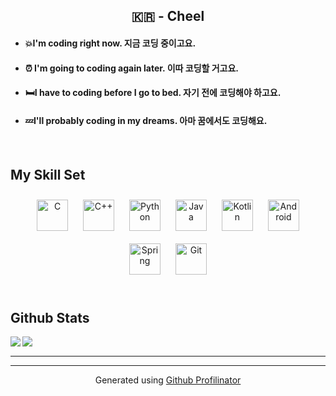 ## **<div align="center">🇰🇷 - Cheel</div>**  
  

- #### 💥I'm coding right now. 지금 코딩 중이고요.  
  

- #### ⏰ I'm going to coding again later. 이따 코딩할 거고요.  
  

- #### 🛏️I have to coding before I go to bed. 자기 전에 코딩해야 하고요.  
  

- #### 💤I'll probably coding in my dreams. 아마 꿈에서도 코딩해요.  
  

<br/>  


## My Skill Set  
<div align="center">  
<img style="margin: 10px" src="https://profilinator.rishav.dev/skills-assets/c-original.svg" alt="C" height="50" />  
  <img style="margin: 10px" src="https://profilinator.rishav.dev/skills-assets/cplusplus-original.svg" alt="C++" height="50" />  
<img style="margin: 10px" src="https://profilinator.rishav.dev/skills-assets/python-original.svg" alt="Python" height="50" />  
<img style="margin: 10px" src="https://profilinator.rishav.dev/skills-assets/java-original-wordmark.svg" alt="Java" height="50" />  
<img style="margin: 10px" src="https://profilinator.rishav.dev/skills-assets/kotlinlang-icon.svg" alt="Kotlin" height="50" />  
<img style="margin: 10px" src="https://profilinator.rishav.dev/skills-assets/android-original-wordmark.svg" alt="Android" height="50" />  
<img style="margin: 10px" src="https://profilinator.rishav.dev/skills-assets/springio-icon.svg" alt="Spring" height="50" />  
<img style="margin: 10px" src="https://profilinator.rishav.dev/skills-assets/git-scm-icon.svg" alt="Git" height="50" />  
</div>  

<br/>  


## Github Stats  
<img src="https://github-readme-stats.vercel.app/api/top-langs/?username=miche715&hide_border=true&layout=compact" align="left" />  

<img src="https://github-readme-stats.vercel.app/api?username=miche715&show_icons=true&count_private=true&hide_border=true" align="left" />
<br />

---  
---
<div align="center">Generated using <a href="https://profilinator.rishav.dev/" target="_blank">Github Profilinator</a></div>
